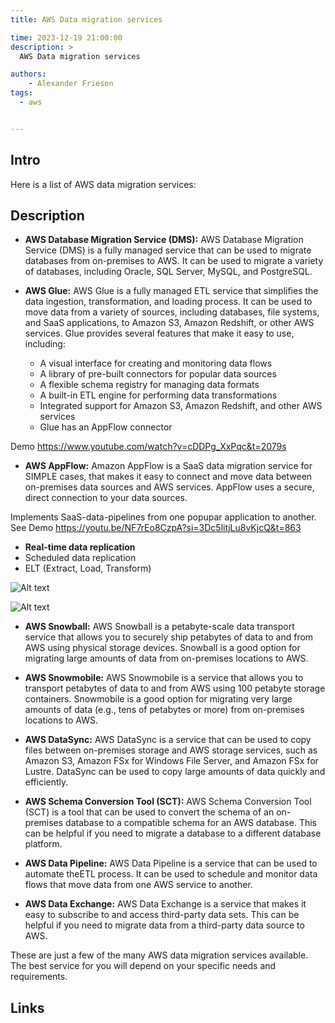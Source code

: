 ```yaml
---
title: AWS Data migration services

time: 2023-12-19 21:00:00
description: >
  AWS Data migration services

authors:
    - Alexander Friesen
tags:
  - aws


---
```


## Intro

Here is a list of AWS data migration services:

## Description

* **AWS Database Migration Service (DMS):** AWS Database Migration Service (DMS) is a fully managed service that can be used to migrate databases from on-premises to AWS. It can be used to migrate a variety of databases, including Oracle, SQL Server, MySQL, and PostgreSQL.

* **AWS Glue:** AWS Glue is a fully managed ETL service that simplifies the data ingestion, transformation, and loading process. It can be used to move data from a variety of sources, including databases, file systems, and SaaS applications, to Amazon S3, Amazon Redshift, or other AWS services. Glue provides several features that make it easy to use, including:
    * A visual interface for creating and monitoring data flows
    * A library of pre-built connectors for popular data sources
    * A flexible schema registry for managing data formats
    * A built-in ETL engine for performing data transformations
    * Integrated support for Amazon S3, Amazon Redshift, and other AWS services
    * Glue has an AppFlow connector

Demo <https://www.youtube.com/watch?v=cDDPg_XxPqc&t=2079s>

* **AWS AppFlow:** Amazon AppFlow is a SaaS data migration service for SIMPLE cases, that makes it easy to connect and move data between on-premises data sources and AWS services. AppFlow uses a secure, direct connection to your data sources.

Implements SaaS-data-pipelines from one popupar application to another.
See Demo <https://youtu.be/NF7rEo8CzpA?si=3Dc5litjLu8vKjcQ&t=863>

  * **Real-time data replication**
  * Scheduled data replication
  * ELT (Extract, Load, Transform)

![Alt text](https://s3.eu-central-1.amazonaws.com/alf-digital-wiki-pics/sharex/BSD2nOHPIz.png)

![Alt text](https://s3.eu-central-1.amazonaws.com/alf-digital-wiki-pics/sharex/azbNSJbZKJ.png)

* **AWS Snowball:** AWS Snowball is a petabyte-scale data transport service that allows you to securely ship petabytes of data to and from AWS using physical storage devices. Snowball is a good option for migrating large amounts of data from on-premises locations to AWS.

* **AWS Snowmobile:** AWS Snowmobile is a service that allows you to transport petabytes of data to and from AWS using 100 petabyte storage containers. Snowmobile is a good option for migrating very large amounts of data (e.g., tens of petabytes or more) from on-premises locations to AWS.

* **AWS DataSync:** AWS DataSync is a service that can be used to copy files between on-premises storage and AWS storage services, such as Amazon S3, Amazon FSx for Windows File Server, and Amazon FSx for Lustre. DataSync can be used to copy large amounts of data quickly and efficiently.

* **AWS Schema Conversion Tool (SCT):** AWS Schema Conversion Tool (SCT) is a tool that can be used to convert the schema of an on-premises database to a compatible schema for an AWS database. This can be helpful if you need to migrate a database to a different database platform.

* **AWS Data Pipeline:** AWS Data Pipeline is a service that can be used to automate theETL process. It can be used to schedule and monitor data flows that move data from one AWS service to another.

* **AWS Data Exchange:** AWS Data Exchange is a service that makes it easy to subscribe to and access third-party data sets. This can be helpful if you need to migrate data from a third-party data source to AWS.

These are just a few of the many AWS data migration services available. The best service for you will depend on your specific needs and requirements.

## Links

